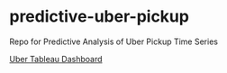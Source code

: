 # predictive-uber-pickup
Repo for Predictive Analysis of Uber Pickup Time Series

[Uber Tableau Dashboard](https://public.tableau.com/profile/hakeem.frank#!/vizhome/uber_dashboard/UberDashboard)
